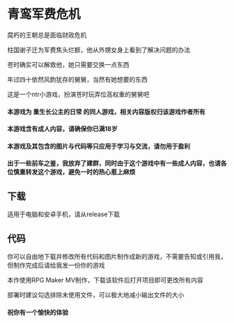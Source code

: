 # 青鸾军费危机
腐朽的王朝总是面临财政危机

柱国谢子迁为军费焦头烂额，他从外甥女身上看到了解决问题的办法

苍时确实可以解救他，她只需要交换一点东西

年过四十依然风韵犹存的舅舅，当然有她想要的东西

这是一个ntr小游戏，扮演苍时玩弄位高权重的舅舅吧
<br />
#### 本游戏为 重生长公主的日常 的同人游戏，相关内容版权归该游戏作者所有
#### 本游戏含有成人内容，请确保你已满18岁
#### 本游戏及其包含的图片与代码等只应用于学习与交流，请勿用于盈利
#### 出于一些前车之鉴，我放弃了建群，同时由于这个游戏中有一些成人内容，也请各位慎重转发这个游戏，避免一时的热心惹上麻烦

## 下载
适用于电脑和安卓手机，请从release下载

## 代码
你可以自由地下载并修改所有代码和图片制作成新的游戏，不需要告知或引用我，但制作完成后请给我发一份你的游戏

本作使用RPG Maker MV制作，下载该软件后打开项目即可更改所有内容

部署时建议勾选排除未使用文件，可以极大地减小输出文件的大小

#### 祝你有一个愉快的体验
